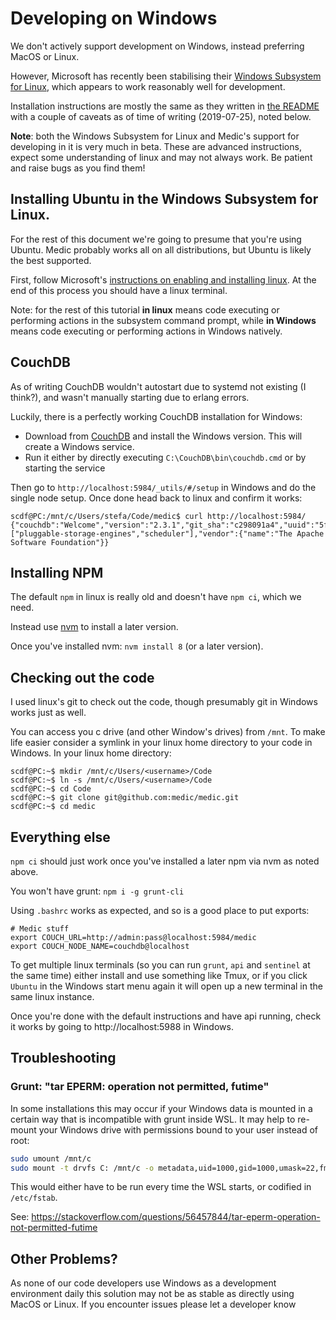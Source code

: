 # Developing on Windows

We don't actively support development on Windows, instead preferring MacOS or Linux.

However, Microsoft has recently been stabilising their [Windows Subsystem for Linux](https://docs.microsoft.com/en-us/windows/wsl/about), which appears to work reasonably well for development.

Installation instructions are mostly the same as they written in [the README](https://github.com/medic/medic/blob/master/README.md) with a couple of caveats as of time of writing (2019-07-25), noted below.

**Note**: both the Windows Subsystem for Linux and Medic's support for developing in it is very much in beta. These are advanced instructions, expect some understanding of linux and may not always work. Be patient and raise bugs as you find them!

## Installing Ubuntu in the Windows Subsystem for Linux.

For the rest of this document we're going to presume that you're using Ubuntu. Medic probably works all on all distributions, but Ubuntu is likely the best supported.

First, follow Microsoft's [instructions on enabling and installing linux](https://docs.microsoft.com/en-us/windows/wsl/install-win10). At the end of this process you should have a linux terminal.

Note: for the rest of this tutorial **in linux** means code executing or performing actions in the subsystem command prompt, while **in Windows** means code executing or performing actions in Windows natively.

## CouchDB

As of writing CouchDB wouldn't autostart due to systemd not existing (I think?), and wasn't manually starting due to erlang errors.

Luckily, there is a perfectly working CouchDB installation for Windows:
 - Download from [CouchDB](https://couchdb.apache.org/#download) and install the Windows version. This will create a Windows service.
 - Run it either by directly executing `C:\CouchDB\bin\couchdb.cmd` or by starting the service

Then go to `http://localhost:5984/_utils/#/setup` in Windows and do the single node setup. Once done head back to linux and confirm it works:

```
scdf@PC:/mnt/c/Users/stefa/Code/medic$ curl http://localhost:5984/
{"couchdb":"Welcome","version":"2.3.1","git_sha":"c298091a4","uuid":"5f60350abaaa11c0131a5630e83ae979","features":["pluggable-storage-engines","scheduler"],"vendor":{"name":"The Apache Software Foundation"}}
```

## Installing NPM

The default `npm` in linux is really old and doesn't have `npm ci`, which we need.

Instead use [nvm](https://github.com/nvm-sh/nvm) to install a later version.

Once you've installed nvm: `nvm install 8` (or a later version).

## Checking out the code

I used linux's git to check out the code, though presumably git in Windows works just as well.

You can access you c drive (and other Window's drives) from `/mnt`. To make life easier consider a symlink in your linux home directory to your code in Windows. In your linux home directory:

```
scdf@PC:~$ mkdir /mnt/c/Users/<username>/Code
scdf@PC:~$ ln -s /mnt/c/Users/<username>/Code
scdf@PC:~$ cd Code
scdf@PC:~$ git clone git@github.com:medic/medic.git
scdf@PC:~$ cd medic
```

## Everything else

`npm ci` should just work once you've installed a later npm via nvm as noted above.

You won't have grunt: `npm i -g grunt-cli`

Using `.bashrc` works as expected, and so is a good place to put exports:

```
# Medic stuff
export COUCH_URL=http://admin:pass@localhost:5984/medic
export COUCH_NODE_NAME=couchdb@localhost
```

To get multiple linux terminals (so you can run `grunt`, `api` and `sentinel` at the same time) either install and use something like Tmux, or if you click `Ubuntu` in the Windows start menu again it will open up a new terminal in the same linux instance.

Once you're done with the default instructions and have api running, check it works by going to http://localhost:5988 in Windows.

## Troubleshooting

### Grunt: "tar EPERM: operation not permitted, futime"

In some installations this may occur if your Windows data is mounted in a certain way that is incompatible with grunt inside WSL. It may help to re-mount your Windows drive with permissions bound to your user instead of root:

```sh
sudo umount /mnt/c
sudo mount -t drvfs C: /mnt/c -o metadata,uid=1000,gid=1000,umask=22,fmask=111
```

This would either have to be run every time the WSL starts, or codified in `/etc/fstab`.

See: https://stackoverflow.com/questions/56457844/tar-eperm-operation-not-permitted-futime

## Other Problems?

As none of our code developers use Windows as a development environment daily this solution may not be as stable as directly using MacOS or Linux. If you encounter issues please let a developer know
